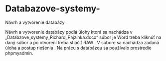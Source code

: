 # Databazove-systemy-
Návrh a vytvorenie databázy

Návrh a vytvorenie databázy podlá úlohy ktorá sa nachádza  v „Databzove_systemy_Richard_Pajzinka.docx“ súbor je Word treba kliknúť na daný súbor a po otvorení 
treba stlačiť RAW . V súbore sa nachádza zadaná úloha a postup riešenia . Na prácu s databázou sa používalo prostredie phpmyadmin.
